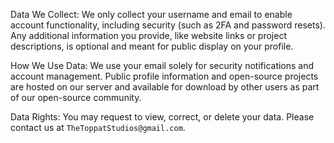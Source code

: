 
Data We Collect: We only collect your username and email to enable account functionality, including security (such as 2FA and password resets). Any additional information you provide, like website links or project descriptions, is optional and meant for public display on your profile.

How We Use Data: We use your email solely for security notifications and account management. Public profile information and open-source projects are hosted on our server and available for download by other users as part of our open-source community.

Data Rights: You may request to view, correct, or delete your data. Please contact us at `TheToppatStudios@gmail.com`.
